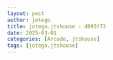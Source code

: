 ```yaml
---
layout: post
author: jotego
title: jotego.jtshouse - d893f72
date: 2025-03-01
categories: [Arcade, jtshouse]
tags: [jotego.jtshouse]
---
```


